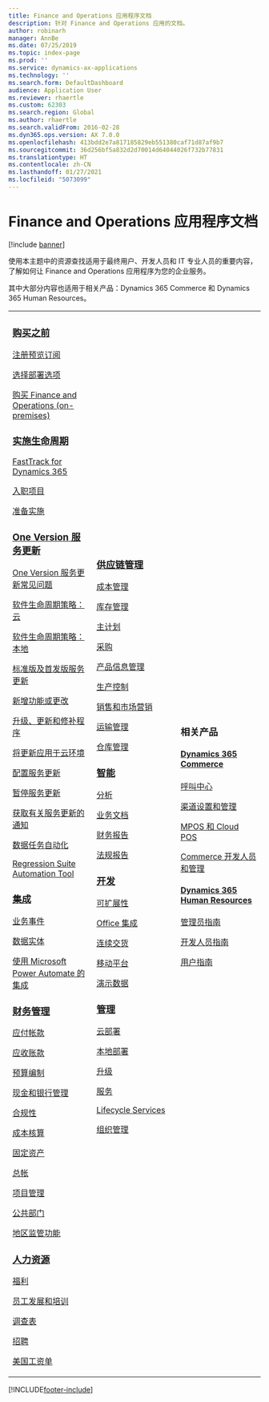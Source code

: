```yaml
---
title: Finance and Operations 应用程序文档
description: 针对 Finance and Operations 应用的文档。
author: robinarh
manager: AnnBe
ms.date: 07/25/2019
ms.topic: index-page
ms.prod: ''
ms.service: dynamics-ax-applications
ms.technology: ''
ms.search.form: DefaultDashboard
audience: Application User
ms.reviewer: rhaertle
ms.custom: 62303
ms.search.region: Global
ms.author: rhaertle
ms.search.validFrom: 2016-02-28
ms.dyn365.ops.version: AX 7.0.0
ms.openlocfilehash: 413bdd2e7a817185829eb551380caf71d87af9b7
ms.sourcegitcommit: 36d256bf5a832d2d70014d64044026f732b77831
ms.translationtype: HT
ms.contentlocale: zh-CN
ms.lasthandoff: 01/27/2021
ms.locfileid: "5073099"
---
```

# <a name="finance-and-operations-application-documentation"></a>Finance and Operations 应用程序文档

[!include [banner](includes/banner.md)]

使用本主题中的资源查找适用于最终用户、开发人员和 IT 专业人员的重要内容，了解如何让 Finance and Operations 应用程序为您的企业服务。 

其中大部分内容也适用于相关产品：Dynamics 365 Commerce 和 Dynamics 365 Human Resources。 

<table>
<colgroup>
<col width="33%" />
<col width="33%" />
<col width="33%" />
</colgroup>
<tbody>
<tr class="odd">
<td>
<h3><a href="get-started/before-you-buy.md">购买之前</a></h3>
<p><a href="../dev-itpro/dev-tools/sign-up-preview-subscription.md">注册预览订阅</a></p>
 <p><a href="../dev-itpro/deployment/choose-deployment-type.md">选择部署选项</a></p>
 <p><a href="get-started/purchase-on-premises.md">购买 Finance and Operations (on-premises)</a></p>

<h3><a href="imp-lifecycle/implementation-lifecycle.md">实施生命周期</a></h3>
<p><a href="get-started/fasttrack-dynamics-365-overview.md">FastTrack for Dynamics 365</a></p>
<p><a href="imp-lifecycle/onboard.md">入职项目</a></p>
<p><a href="imp-lifecycle/prepare-go-live.md">准备实施</a></p>

<h3><a href="../dev-itpro/lifecycle-services/oneversion-overview.md">One Version 服务更新</a></h3>
<p><a href="get-started/one-version.md">One Version 服务更新常见问题</a></p>
<p><a href="../dev-itpro/migration-upgrade/versions-update-policy.md">软件生命周期策略：云</a></p>
<p><a href="../dev-itpro/migration-upgrade/on-prem-version-update-policy.md">软件生命周期策略：本地</a></p>
<p><a href="get-started/public-preview-releases.md">标准版及首发版服务更新</a></p>
<p><a href="get-started/whats-new-changed.md">新增功能或更改</a></p>
<p><a href="../dev-itpro/migration-upgrade/upgrade-home-page.md">升级、更新和修补程序</a></p>
<p><a href="../dev-itpro/deployment/apply-deployable-package-system.md">将更新应用于云环境</a></p>
<p><a href="../dev-itpro/lifecycle-services/configure-service-updates.md">配置服务更新</a></p>
<p><a href="../dev-itpro/lifecycle-services/pause-service-updates.md">暂停服务更新</a></p>
<p><a href="../dev-itpro/lifecycle-services/notifications-service-updates.md">获取有关服务更新的通知</a></p>
<p><a href="../dev-itpro/data-entities/data-task-automation.md">数据任务自动化</a></p>
<p><a href="../dev-itpro/lifecycle-services/using-task-guides-and-bpm-to-create-user-acceptance-tests.md">Regression Suite Automation Tool</a></p>

<h3><a href="../dev-itpro/data-entities/integration-overview.md">集成</a></h3>
<p><a href="../dev-itpro/business-events/home-page.md">业务事件</a></p>
<p><a href="../dev-itpro/data-entities/data-entities.md">数据实体</a></p>
<p><a href="../dev-itpro/data-entities/fin-ops-connector.md">使用 Microsoft Power Automate 的集成</a></p>

<h3><a href="../../finance/index.md">财务管理</a></h3>
<p><a href="../../finance/accounts-payable/accounts-payable.md">应付帐款</a></p>
<p><a href="../../finance/accounts-receivable/accounts-receivable.md">应收账款</a></p>
<p><a href="../../finance/budgeting/budgeting-overview.md">预算编制</a></p>
<p><a href="../../finance/cash-bank-management/cash-bank-management.md">现金和银行管理</a></p>
<p><a href="../../finance/general-ledger/audit-policy-rules.md">合规性</a></p>
<p><a href="../../finance/cost-accounting/cost-accounting-home-page.md">成本核算</a></p>
<p><a href="../../finance/fixed-assets/fixed-assets.md">固定资产</a></p>
<p><a href="../../finance/general-ledger/general-ledger.md">总帐</a></p>
<p><a href="../../finance/project-management/overview-project-management-accounting.md">项目管理</a></p>
<p><a href="../../finance/public-sector/public-sector-functionality.md">公共部门</a></p>
<p><a href="../dev-itpro/lcs-solutions/country-region.md">地区监管功能</a></p>

<h3><a href="hr/hr-landing-page.md">人力资源</a></h3>
<p><a href="../../human-resources/hr-benefits-manage-program.md">福利</a></p>
<p><a href="../../human-resources/hr-develop-performance-management-overview.md">员工发展和培训</a></p>
<p><a href="../../human-resources/hr-learning-questionnaires.md">调查表</a></p>
<p><a href="hr/manage-recruiting-process.md">招聘</a></p>
<p><a href="hr/localizations/noam-usa-payroll.md">美国工资单</a></p>

</td>
<td>
<h3><a href="../../supply-chain/index.md">供应链管理</a></h3>
<p><a href="../../supply-chain/cost-management/costing-sheets.md">成本管理</a></p>
<p><a href="../../supply-chain/inventory/inventory-home-page.md">库存管理</a></p>
<p><a href="../../supply-chain/master-planning/master-plans.md">主计划</a></p>
<p><a href="../../supply-chain/procurement/procurement-sourcing-overview.md">采购</a></p>
<p><a href="../../supply-chain/pim/product-information.md">产品信息管理</a></p>
<p><a href="../../supply-chain/production-control/production-process-overview.md">生产控制</a></p>
<p><a href="../../supply-chain/sales-marketing/overview-sales-marketing.md">销售和市场营销</a></p>
<p><a href="../../supply-chain/transportation/transportation-management-overview.md">运输管理</a></p>
<p><a href="../../supply-chain/warehousing/warehouse-configuration.md">仓库管理</a></p>


<h3><a href="../dev-itpro/analytics/bi-reporting-home-page.md">智能</a></h3>
<p><a href="../dev-itpro/analytics/analytics.md">分析</a></p>
 <p><a href="../dev-itpro/analytics/document-reporting-services.md">业务文档</a></p>
<p><a href="../dev-itpro/analytics/financial-reporting-intro.md">财务报告</a></p>
<p><a href="../dev-itpro/analytics/general-electronic-reporting.md">法规报告</a></p>



<h3><a href="../dev-itpro/dev-tools/developer-home-page.md">开发</h3>
<p><a href="../dev-itpro/extensibility/extensibility-home-page.md">可扩展性</a></p>
<p><a href="../dev-itpro/office-integration/office-integration.md">Office 集成</a></p>
<p><a href="../dev-itpro/dev-tools/continuous-delivery-home-page.md">连续交货</a></p>
<p><a href="../dev-itpro/mobile-apps/platform/mobile-platform-home-page.md">移动平台</a></p>
<p><a href="get-started/demo-data.md">演示数据</a></p>

<h3><a href="../dev-itpro/sysadmin/system-administration-home-page.md">管理</h3>
<p><a href="../dev-itpro/deployment/cloud-deployment-overview.md">云部署</a></p>
<p><a href="../dev-itpro/deployment/on-premises-deployment-landing-page.md">本地部署</a></p>
<p><a href="../dev-itpro/migration-upgrade/upgrade-home-page.md">升级</a></p>
<p><a href="../dev-itpro/dev-tools/continuous-delivery-home-page.md#servicing">服务</a></p>
<p><a href="../dev-itpro/lifecycle-services/lcs.md">Lifecycle Services</a></p>
<p><a href="organization-administration/organization-administration-home-page.md">组织管理</a></p>
</td>
<td>
<h3>相关产品</h3>
<h4><a href="../../retail/index.md">Dynamics 365 Commerce</a></h4>
<p><a href="../../retail/call-center-functionality.md">呼叫中心</p>
<p><a href="../../retail/define-maintain-retail-channels.md">渠道设置和管理</p>
<p><a href="../../retail/retail-peripherals-overview.md">MPOS 和 Cloud POS</p>
<p><a href="../../retail/dev-itpro/dev-retail-home-page.md">Commerce 开发人员和管理</p>

<h4><a href="../../human-resources/hr-welcome.md">Dynamics 365 Human Resources</a></h4>
<p><a href="../../human-resources/hr-admin-overview.md">管理员指南</a></p>
<p><a href="../../human-resources/hr-developer-overview.md">开发人员指南</a></p>
<p><a href="../../human-resources/hr-hrpro-overview.md">用户指南</a></p>


</td>
</tr>

</tbody>
</table>


[!INCLUDE[footer-include](../../includes/footer-banner.md)]